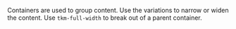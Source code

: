 Containers are used to group content. Use the variations to narrow or widen the content. Use `tkm-full-width` to break out of a parent container.
